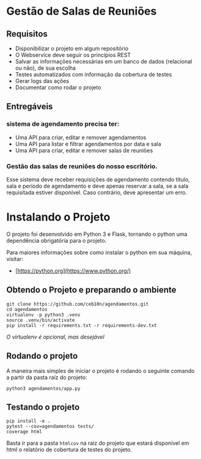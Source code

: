 # Gestão de Salas de Reuniões

## Requisitos

* Disponibilizar o projeto em algum repositório
* O Webservice deve seguir os princípios REST
* Salvar as informações necessárias em um banco de dados (relacional ou não), de sua escolha
* Testes automatizados com informação da cobertura de testes
* Gerar logs das ações
* Documentar como rodar o projeto

## Entregáveis

### sistema de agendamento precisa ter:


 * Uma API para criar, editar e remover agendamentos
 * Uma API para listar e filtrar agendamentos por data e sala
 * Uma API para criar, editar e remover salas de reuniões

### Gestão das salas de reuniões do nosso escritório.

Esse sistema deve receber requisições de agendamento contendo título, sala e período de agendamento e deve apenas reservar a sala, se a sala requisitada estiver disponível. Caso contrário, deve apresentar um erro.

# Instalando o Projeto

O projeto foi desenvolvido em Python 3 e Flask, tornando o python uma dependência obrigatória para o projeto.

Para maiores informações sobre como instalar o python em sua máquina, visitar:

* [https://python.org](https://www.python.org/)


## Obtendo o Projeto e preparando o ambiente

```console
git clone https://github.com/ceb10n/agendamentos.git
cd agendamentos
virtualenv -p python3 .venv
source .venv/bin/activate
pip install -r requirements.txt -r requirements-dev.txt 
```

*O virtualenv é opcional, mas desejável*

## Rodando o projeto

A maneira mais simples de iniciar o projeto é rodando o seguinte comando a partir da pasta raíz do projeto:

```console
python3 agendamentos/app.py
```

## Testando o projeto

```console
pip install -e .
pytest --cov=agendamentos tests/
coverage html
```

Basta ir para a pasta `htmlcov` na raíz do projeto que estará disponível em html o relatório de cobertura de testes do projeto.
